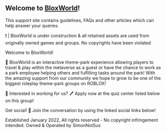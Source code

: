 ## Welcome to [BloxWorld](https://www.roblox.com/groups/13841758/BloxWorld-Corporation#!/about)!

This support site contains guidelines, FAQs and other articles which can help answer your queries.

❗ | BloxWorld is under construction & all retained assets are used from originally owned games and groups. No copyrights have been violated

Welcome to BloxWorld!

🌊 BloxWorld is an interactive theme-park experience allowing players to travel & play within the metaverse as a guest or have the chance to work as a park employee helping others and fulfilling tasks around the park! With the amazing support from our community we hope to grow to be one of the biggest roleplay theme-park groups on ROBLOX!

🎉 Interested in working for us?
🖊️ Apply now at the quiz center listed below on this group!

Get social! 💬
Join the conversation by using the linked social links below!

Established January 2022, All rights reserved - No copyright infringement intended.
Owned & Operated by SimonNotSus
